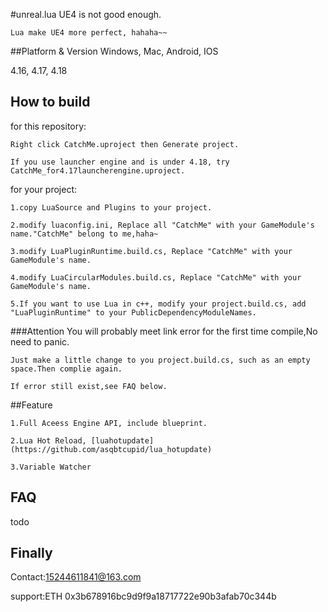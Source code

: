 
#unreal.lua
    UE4 is not good enough.
    
    Lua make UE4 more perfect, hahaha~~
    
    
    
    

##Platform & Version
Windows, Mac, Android, IOS

4.16, 4.17, 4.18



## How to build
for this repository:

    Right click CatchMe.uproject then Generate project.

    If you use launcher engine and is under 4.18, try CatchMe_for4.17launcherengine.uproject.

for your project:
    
    1.copy LuaSource and Plugins to your project.
    
    2.modify luaconfig.ini, Replace all "CatchMe" with your GameModule's name."CatchMe" belong to me,haha~
    
    3.modify LuaPluginRuntime.build.cs, Replace "CatchMe" with your GameModule's name.
    
    4.modify LuaCircularModules.build.cs, Replace "CatchMe" with your GameModule's name.
    
    5.If you want to use Lua in c++, modify your project.build.cs, add "LuaPluginRuntime" to your PublicDependencyModuleNames.
###Attention
    You will probably meet link error for the first time compile,No need to panic.
    
    Just make a little change to you project.build.cs, such as an empty space.Then complie again.
    
    If error still exist,see FAQ below.
    
##Feature

    1.Full Aceess Engine API, include blueprint.

    2.Lua Hot Reload, [luahotupdate](https://github.com/asqbtcupid/lua_hotupdate)
    
    3.Variable Watcher
## FAQ
todo
## Finally
Contact:15244611841@163.com

support:ETH 0x3b678916bc9d9f9a18717722e90b3afab70c344b
